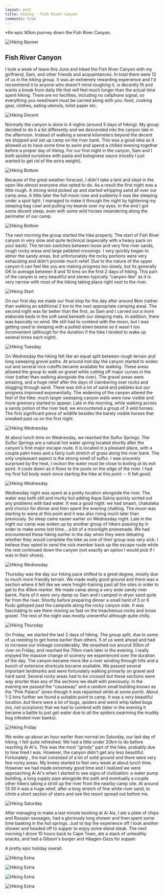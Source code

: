 ```yaml
---
layout: post
title: Hiking - Fish River Canyon
comments: true
---
```


*An epic 90km journey down the Fish River Canyon.

![Hiking Banner](/public/images/posts/fish_river_canyon_2016/hiking_banner-min.jpg)

## Fish River Canyon

I took a week of leave this June and hiked the Fish River Canyon with my girlfriend, Sam, and other friends and acquaintances. In total there were 12 of us in the hiking group. It was an extremely rewarding experience and I'd recommend it to anyone who doesn't mind roughing it, is decently fit and wants a break from daily life that will feel much longer than the actual time spent hiking. There are no facilities, including no cellphone signal, so everything you need/want must be carried along with you: food, cooking gear, clothes, eating utensils, toilet paper etc.

<!--break-->

![Hiking Decent](/public/images/posts/fish_river_canyon_2016/hiking_decent-min.jpg)

Normally the canyon is done in 4 nights (around 5 days of hiking). My group decided to do it a bit differently and we descended into the canyon late in the afternoon. Instead of walking a several kilometers beyond the decent we stopped and set up camp on the river bank. This was a good idea as it allowed us to have some time to swim and spend a chilled evening together before a proper day of hiking. For our first night in the canyon, Sam and I both spoiled ourselves with pasta and bolognese sauce (mostly I just wanted to get rid of the extra weight).

![Hiking Bottom](/public/images/posts/fish_river_canyon_2016/hiking_bottom-min.jpg)

Because of the great weather forecast, I didn't take a tent and slept in the open like almost everyone else opted to do. As a result the first night was a little rough. A strong wind picked up and started whipping sand all over our camp area. A little later the full moon rose and suddenly it was like sleeping under a spot light. I managed to make it through the night by tightening my sleeping bag cowl and pulling my beanie over my eyes. In the end I got some decent sleep, even with some wild horses meandering along the perimeter of our camp.

![Hiking Bottom](/public/images/posts/fish_river_canyon_2016/hiking_bottom_2-min.jpg)

The next morning the group started the hike properly. The start of Fish River canyon in very slow and quite technical (especially with a heavy pack on your back). The terrain switches between loose and very fine river sands, rough rocky areas and large pebbled crossings. I very quickly began to abhor the sandy areas, but unfortunately the rocky portions were very exhausting and didn't provide much relief. Due to the nature of the upper canyon it can feel like you are making progress too slowly, but its generally OK to average between 8 and 10 kms on the first 2 days of hiking. This part of the canyon is very beautiful and stereo-typically "canyon-like" as it is very narrow with most of the hiking taking place right next to the river.

![Hiking Start](/public/images/posts/fish_river_canyon_2016/hiking_start-min.jpg)

On our first day we made our final stop for the day after around 8km (rather than walking an additional 2 km to the next appropriate camping area). The second night was far better than the first, as Sam and I carved out a more elaborate beds in the soft sand beneath our sleeping mats. In addition, there was basically no wind. We still had to contend with the moon, but I was getting used to sleeping with a pulled down beanie so it wasn't too inconvenient (although for the duration if the hike I tended to wake up several times each night).

![Hiking Tuesday](/public/images/posts/fish_river_canyon_2016/hiking_tuesday-min.jpg)

On Wednesday the hiking felt like an equal split between rough terrain and long sweeping gravel paths. At around mid day the canyon started to widen out and several nice cutoffs became available for walking. These areas allowed the group to walk on gravel while cutting off major curves in the river (rather than walking alongside the river). The gravel areas were amazing, and a huge relief after the days of clambering over rocks and slogging through sand. There was still a lot of sand and pebbles but our progress improved exponentially. The widening of the canyon altered the feel of the hike: much larger sweeping canyon walls were now visible and more greenery started to appear. Late in the morning, while walking across a sandy potion of the river bed, we encountered a group of 3 wild horses: The first significant piece of wildlife besides the barely visible horses that sneaked past us on the first night.

![Hiking Wednesday](/public/images/posts/fish_river_canyon_2016/hiking_wednesday-min.jpg)

At about lunch time on Wednesday, we reached the Sulfur Springs. The Sulfur Springs are a natural hot water spring located shortly after the canyon's first major escape route. It is located in a pleasant place, with a couple palm trees and a fairly lush stretch of grass along the river bank. The only unpleasant aspect is the strong smell of sulfur. I was sincerely surprised by the heat, I reckon the water must be close to boiling at its exit point. It cools down as it flows to the pools on the edge of the river. I had my first full body wash since starting the hike at this point -- It felt good.

![Hiking Wednesday](/public/images/posts/fish_river_canyon_2016/hiking_wednesday_2-min.jpg)

Wednesday night was spent at a pretty location alongside the river. The water was both still and murky but adding Aqua Salvia quickly sorted out any problems with bad water. It was a good night: we had smash, chakalaka and chorizo for dinner and then spent the evening chatting. The moon was starting to wane at this point and it was also rising much later than previously. So sleep came easier earlier on Wednesday night. Late in the night our camp was woken up by another group of hikers passing by in order to make some lost time... a bit of a moonlight promenade. We had encountered these hiking earlier in the day when they were debating whether they would complete the hike as one of their group was very sick. I believe they opted to send the sick member back up the escape route while the rest continued down the canyon (not exactly an option I would pick if I was in their shoes).

![Hiking Wednesday](/public/images/posts/fish_river_canyon_2016/hiking_wednesday_3-min.jpg)

Thursday was the day our hiking pace shifted to a great degree, mostly due to much more friendly terrain. We made really good ground and there was a section where it felt like we were freight-training past all the sites in order to get to the 40km marker. We made camp along a very wide sandy river barnk. Parts of it were very damp so Sam and I camped in dryer sand quite far from the river. Shortly before preparing dinner a small herd of 5 or 6 Kudu galloped past the campsite along the rocky canyon side. It was fascinating to see them moving so fast on the treacherous rocks and loose gravel. The rest of the night was mostly uneventful although quite chilly.

![Hiking Thursday](/public/images/posts/fish_river_canyon_2016/hiking_thursday-min.jpg)

On Friday, we started the last 2 days of hiking. The group split, due to some of us needing to get home earlier than others. 5 of us went ahead and had to increase our mileage considerably. We smashed out around 30km of river on Friday, and reached the 70km mark later in the evening. I really enjoyed the massive change of scenery we experienced over the duration of the day. The canyon became more like a river winding through hills and a bunch of extensive shortcuts became available. We passed several important landmarks and were fortunately walking primarily on gravel and hard sand. Several rocky areas had to be crossed but these sections were way shorter than any of the sections we dealt with previously. In the evening we passed the "causeway" and a random small building known as the "Pink Palace" (even though it was repainted white at some point). About 1-2 kms further we found a suitable point to camp. It was a very beautiful location..but there were a lot of bugs, spiders and weird whip tailed bugs (no, not scorpions) that we had to contend with (later in the evening it became a battle to just get water due to all the spiders swarming the muddy bug infested river banks).

![Hiking Friday](/public/images/posts/fish_river_canyon_2016/hiking_friday-min.jpg)

We woke up about an hour earlier than normal on Saturday, our last day of hiking. I felt quite refreshed. We had a little under 20km to do before reaching Ai Ai's. This was the most "grindy" part of the hike, probably due to how tired I was. However, the canyon didn't get any less beautiful. Fortunately , the trail consisted of a lot of solid ground and there were very few rocky areas. My knees started to feel very weak at about lunch time. However we had made extremely good time and I realized we were approaching Ai Ai's when I started to see signs of civilization: a water pump building, a long supply pipe alongside the path and eventually a couple other hikers taking a stroll up the river from the nearby camp site. At around 13:30 it was a huge relief, after a long stretch of fine white river sand, to climb a short section of stairs and see the resort spread out before me.

![Hiking Saturday](/public/images/posts/fish_river_canyon_2016/hiking_saturday-min.JPG)

After managing to make a last minute booking at Ai Ais, I ate a plate of chips and Russian sausages, had a gloriously long shower and then spent some time basking in the hot springs. Just to top the experience off I took another shower and headed off to supper to enjoy some eland steak. The next morning I drove 10 hours back to Cape Town, ate a stack of unhealthy snacks, and had a Gibson's burger and Häagen-Dazs for supper.

A pretty epic holiday overall.

![Hiking Extra](/public/images/posts/fish_river_canyon_2016/hiking_extra-min.jpg)

![Hiking Extra](/public/images/posts/fish_river_canyon_2016/hiking_extra_2-min.jpg)

![Hiking Extra](/public/images/posts/fish_river_canyon_2016/hiking_extra_3-min.jpg)

![Hiking Extra](/public/images/posts/fish_river_canyon_2016/hiking_extra_4-min.jpg)
